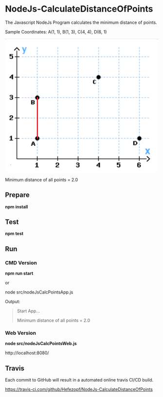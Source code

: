 # NodeJs-CalculateDistanceOfPoints
The Javascript NodeJs Program calculates the minimum distance of points.

Sample Coordinates: A(1, 1), B(1, 3), C(4, 4), D(6, 1) 

![Coordinates](src/resources/Coordinates.png "Coordinates")

Minimum distance of all points = 2.0


## Prepare

**npm install**


## Test

**npm test**


## Run
### CMD Version

**npm run start**

or 

node src/nodeJsCalcPointsApp.js

Output:

>Start App...
>
>Minimum distance of all points = 2.0


### Web Version

**node src/nodeJsCalcPointsWeb.js**

http://localhost:8080/


## Travis

Each commit to GitHub will result in a automated online travis CI/CD build.

https://travis-ci.com/github/Hefezopf/NodeJs-CalculateDistanceOfPoints
